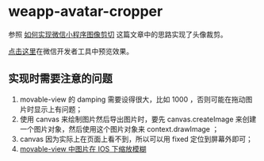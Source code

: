 # weapp-avatar-cropper

参照 [如何实现微信小程序图像剪切](https://juejin.im/post/5dba99ac518825644402e559) 这篇文章中的思路实现了头像裁剪。

[点击这里](https://developers.weixin.qq.com/s/TM3zAJmP7RgG)在微信开发者工具中预览效果。

## 实现时需要注意的问题

1. movable-view 的 damping 需要设得很大，比如 1000 ，否则可能在拖动图片时显示上有问题；
2. 使用 canvas 来绘制图片然后导出图片时，要先 canvas.createImage 来创建一个图片对象，然后使用这个图片对象来 context.drawImage ；
3. canvas 因为实际上在页面上看不到，所以可以用 fixed 定位到屏幕外即可；
4. [movable-view 中图片在 IOS 下缩放模糊](https://developers.weixin.qq.com/community/develop/doc/000cca893107c8895fc839e6351400)
